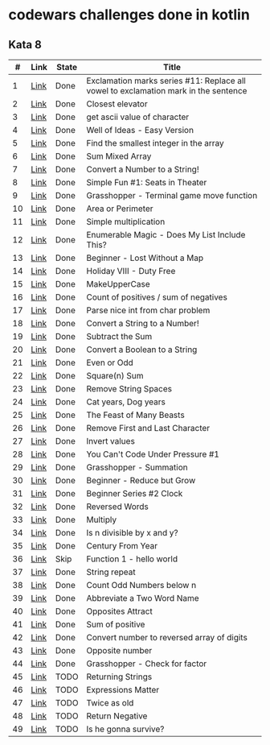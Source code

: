 # codewars challenges done in kotlin

## Kata 8
| #   | Link                                                           | State | Title                                                                               |
|-----|----------------------------------------------------------------|-------|-------------------------------------------------------------------------------------|
| 1   | [Link](https://www.codewars.com/kata/57fb09ef2b5314a8a90001ed) | Done  | Exclamation marks series #11: Replace all vowel to exclamation mark in the sentence |
| 2   | [Link](https://www.codewars.com/kata/5c374b346a5d0f77af500a5a) | Done  | Closest elevator                                                                    |
| 3   | [Link](https://www.codewars.com/kata/55acfc59c3c23d230f00006d) | Done  | get ascii value of character                                                        |
| 4   | [Link](https://www.codewars.com/kata/57f222ce69e09c3630000212) | Done  | Well of Ideas - Easy Version                                                        |
| 5   | [Link](https://www.codewars.com/kata/55a2d7ebe362935a210000b2) | Done  | Find the smallest integer in the array                                              |
| 6   | [Link](https://www.codewars.com/kata/57eaeb9578748ff92a000009) | Done  | Sum Mixed Array                                                                     |
| 7   | [Link](https://www.codewars.com/kata/5265326f5fda8eb1160004c8) | Done  | Convert a Number to a String!                                                       |
| 8   | [Link](https://www.codewars.com/kata/588417e576933b0ec9000045) | Done  | Simple Fun #1: Seats in Theater                                                     |
| 9   | [Link](https://www.codewars.com/kata/563a631f7cbbc236cf0000c2) | Done  | Grasshopper - Terminal game move function                                           |
| 10  | [Link](https://www.codewars.com/kata/5ab6538b379d20ad880000ab) | Done  | Area or Perimeter                                                                   |
| 11  | [Link](https://www.codewars.com/kata/583710ccaa6717322c000105) | Done  | Simple multiplication                                                               |
| 12  | [Link](https://www.codewars.com/kata/545991b4cbae2a5fda000158) | Done  | Enumerable Magic - Does My List Include This?                                       |
| 13  | [Link](https://www.codewars.com/kata/57f781872e3d8ca2a000007e) | Done  | Beginner - Lost Without a Map                                                       |
| 14  | [Link](https://www.codewars.com/kata/57e92e91b63b6cbac20001e5) | Done  | Holiday VIII - Duty Free                                                            |
| 15  | [Link](https://www.codewars.com/kata/57a0556c7cb1f31ab3000ad7) | Done  | MakeUpperCase                                                                       |
| 16  | [Link](https://www.codewars.com/kata/576bb71bbbcf0951d5000044) | Done  | Count of positives / sum of negatives                                               |
| 17  | [Link](https://www.codewars.com/kata/557cd6882bfa3c8a9f0000c1) | Done  | Parse nice int from char problem                                                    |
| 18  | [Link](https://www.codewars.com/kata/544675c6f971f7399a000e79) | Done  | Convert a String to a Number!                                                       |
| 19  | [Link](https://www.codewars.com/kata/56c5847f27be2c3db20009c3) | Done  | Subtract the Sum                                                                    |
| 20  | [Link](https://www.codewars.com/kata/551b4501ac0447318f0009cd) | Done  | Convert a Boolean to a String                                                       |
| 21  | [Link](https://www.codewars.com/kata/53da3dbb4a5168369a0000fe) | Done  | Even or Odd                                                                         |
| 22  | [Link](https://www.codewars.com/kata/515e271a311df0350d00000f) | Done  | Square(n) Sum                                                                       |
| 23  | [Link](https://www.codewars.com/kata/57eae20f5500ad98e50002c5) | Done  | Remove String Spaces                                                                |
| 24  | [Link](https://www.codewars.com/kata/5a6663e9fd56cb5ab800008b) | Done  | Cat years, Dog years                                                                |
| 25  | [Link](https://www.codewars.com/kata/5aa736a455f906981800360d) | Done  | The Feast of Many Beasts                                                            |
| 26  | [Link](https://www.codewars.com/kata/56bc28ad5bdaeb48760009b0) | Done  | Remove First and Last Character                                                     |
| 27  | [Link](https://www.codewars.com/kata/5899dc03bc95b1bf1b0000ad) | Done  | Invert values                                                                       |
| 28  | [Link](https://www.codewars.com/kata/53ee5429ba190077850011d4) | Done  | You Can't Code Under Pressure #1                                                    |
| 29  | [Link](https://www.codewars.com/kata/55d24f55d7dd296eb9000030) | Done  | Grasshopper - Summation                                                             |
| 30  | [Link](https://www.codewars.com/kata/57f780909f7e8e3183000078) | Done  | Beginner - Reduce but Grow                                                          |
| 31  | [Link](https://www.codewars.com/kata/55f9bca8ecaa9eac7100004a) | Done  | Beginner Series #2 Clock                                                            |
| 32  | [Link](https://www.codewars.com/kata/51c8991dee245d7ddf00000e) | Done  | Reversed Words                                                                      |
| 33  | [Link](https://www.codewars.com/kata/50654ddff44f800200000004) | Done  | Multiply                                                                            |
| 34  | [Link](https://www.codewars.com/kata/5545f109004975ea66000086) | Done  | Is n divisible by x and y?                                                          |
| 35  | [Link](https://www.codewars.com/kata/5a3fe3dde1ce0e8ed6000097) | Done  | Century From Year                                                                   |
| 36  | [Link](https://www.codewars.com/kata/523b4ff7adca849afe000035) | Skip  | Function 1 - hello world                                                            |
| 37  | [Link](https://www.codewars.com/kata/57a0e5c372292dd76d000d7e) | Done  | String repeat                                                                       |
| 38  | [Link](https://www.codewars.com/kata/59342039eb450e39970000a6) | Done  | Count Odd Numbers below n                                                           |
| 39  | [Link](https://www.codewars.com/kata/57eadb7ecd143f4c9c0000a3) | Done  | Abbreviate a Two Word Name                                                          |
| 40  | [Link](https://www.codewars.com/kata/555086d53eac039a2a000083) | Done  | Opposites Attract                                                                   |
| 41  | [Link](https://www.codewars.com/kata/5715eaedb436cf5606000381) | Done  | Sum of positive                                                                     |
| 42  | [Link](https://www.codewars.com/kata/5583090cbe83f4fd8c000051) | Done  | Convert number to reversed array of digits                                          |
| 43  | [Link](https://www.codewars.com/kata/56dec885c54a926dcd001095) | Done  | Opposite number                                                                     |
| 44  | [Link](https://www.codewars.com/kata/55cbc3586671f6aa070000fb) | Done  | Grasshopper - Check for factor                                                      |
| 45  | [Link](https://www.codewars.com/kata/55a70521798b14d4750000a4) | TODO  | Returning Strings                                                                   |
| 46  | [Link](https://www.codewars.com/kata/5ae62fcf252e66d44d00008e) | TODO  | Expressions Matter                                                                  |
| 47  | [Link](https://www.codewars.com/kata/5b853229cfde412a470000d0) | TODO  | Twice as old                                                                        |
| 48  | [Link](https://www.codewars.com/kata/55685cd7ad70877c23000102) | TODO  | Return Negative                                                                     |
| 49  | [Link](https://www.codewars.com/kata/59ca8246d751df55cc00014c) | TODO  | Is he gonna survive?                                                                |